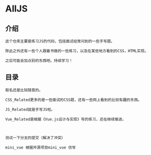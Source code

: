 # AllJS
## 介绍
    这个仓库主要是练习JS的代码，包括面试经常问到的一些手写题。

    除此之外还有一些个人跟着书做的一些练习，以及在某些地方看到的CSS，HTML实现。

    之后可能会加点别的东西吧。持续学习！

## 目录
    取名还是比较随意的。
    
    CSS_Related更多的是一些面试的CSS题，还有一些网上看到的比较有趣的东西。

    JS_Related就是手写JS啦。

    Vue_Related是根据《Vue.js设计与实现》写的练习，还在继续推进。

    

    测试一下分支的提交（解决了冲突）

    mini_vue 根据开源项目mini_vue 仿写